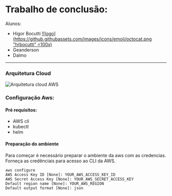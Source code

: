 # Trabalho de conclusão:

Alunos:
* Higor Bocutti [![logo](https://github.githubassets.com/images/icons/emoji/octocat.png "hrbocutti" =100x)](https://github.com/hrbocutti)
* Geanderson  
* Dalmo
  
---
### Arquitetura Cloud

![Arquitetura cloud AWS](http://gihub.com/hrbocutti/ufscar-aws/assets/arquitetura.png)


### Configuração Aws:

#### Pré requisitos:
 - AWS cli
 - kubectl
 - helm
 
#### Preparação do ambiente
<p>
Para começar é necessário preparar o ambiente da aws com as credencias.
<br>Forneça as credênciais para acesso ao CLI da AWS.
</p>  

```shell
aws configure
AWS Access Key ID [None]: YOUR_AWS_ACCESS_KEY_ID
AWS Secret Access Key [None]: YOUR_AWS_SECRET_ACCESS_KEY
Default region name [None]: YOUR_AWS_REGION
Default output format [None]: json
```